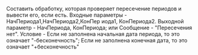 Составить обработку, которая проверяет пересечение периодов и вывести его, если есть. Входные параметры - НачПериода1,НачПериода2,КонПер иода1, КонПериода2.
Выходной параметр - НачПериода, КонПериода; или Сообщение - "Пересечения нет". Условие - Если не заполнена начальная дата периода, то это означает "-бесконечность"; Если не заполнена конечная дата, то это означает "+бесконечность"